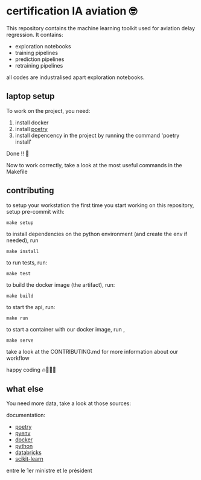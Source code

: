 # certification IA aviation 🤓


This repository contains the machine learning toolkit used for aviation delay regression. It contains:

- exploration notebooks
- training pipelines
- prediction pipelines
- retraining pipelines

all codes are industralised apart exploration notebooks.


## laptop setup 

To work on the project, you need:


1) install docker
2) install [poetry](https://python-poetry.org/docs/) 
3) install depencency in the project by running the command 'poetry install'

Done !! 🥳

Now to work correctly, take a look at the most useful commands in the Makefile

## contributing

to setup your workstation the first time you start working on this repository, setup pre-commit with:

    make setup

to install dependencies on the python environment (and create the env if needed), run

    make install

to run tests, run:

    make test

to build the docker image (the artifact), run:

    make build

to start the api, run:

    make run

to start a container with our docker image, run ,

    make serve

take a look at the CONTRIBUTING.md for more information about our workflow 

happy coding 🔥🎉👨‍💻

## what else 

You need more data, take a look at those sources:

documentation:
- [poetry](https://python-poetry.org)
- [pyenv](https://github.com/pyenv/pyenv)
- [docker](https://docs.docker.com)
- [python](https://docs.python.org/3.8/tutorial/)
- [databricks](https://docs.microsoft.com/en-us/azure/databricks/)
- [scikit-learn](https://scikit-learn.org/stable/)



entre le 1er ministre et le président
